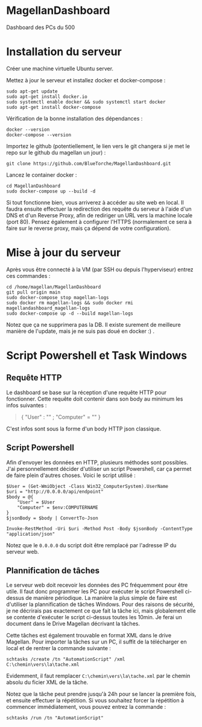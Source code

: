 # MagellanDashboard
Dashboard des PCs du 500

# Installation du serveur 
Créer une machine virtuelle Ubuntu server.

Mettez à jour le serveur et installez docker et docker-compose : 


```
sudo apt-get update
sudo apt-get install docker.io
sudo systemctl enable docker && sudo systemctl start docker
sudo apt-get install docker-compose
```

Vérification de la bonne installation des dépendances : 

```
docker --version
docker-compose --version
```

Importez le github (potentiellement, le lien vers le git changera si je met le repo sur le github du magellan un jour) : 


```
git clone https://github.com/BlueTorche/MagellanDashboard.git
```

Lancez le container docker : 

```
cd MagellanDashboard
sudo docker-compose up --build -d
```

Si tout fonctionne bien, vous arriverez à accéder au site web en local.
Il faudra ensuite effectuer la redirection des requête du serveur à l'aide d'un DNS et d'un Reverse Proxy, 
afin de rediriger un URL vers la machine locale (port 80). Pensez également à configurer l'HTTPS 
(normalement ce sera à faire sur le reverse proxy, mais ça dépend de votre configuration).  

# Mise à jour du serveur
Après vous être connecté à la VM (par SSH ou depuis l'hyperviseur) entrez ces commandes : 

```
cd /home/magellan/MagellanDashboard
git pull origin main 
sudo docker-compose stop magellan-logs
sudo docker rm magellan-logs && sudo docker rmi magellandashboard_magellan-logs 
sudo docker-compose up -d --build magellan-logs
```



Notez que ça ne supprimera pas la DB. 
Il existe surement de meilleure manière de l'update, mais je ne suis pas doué en docker :) .

# Script Powershell et Task Windows

## Requête HTTP 

Le dashboard se base sur la réception d'une requête HTTP pour fonctionner. 
Cette requête doit contenir dans son body au minimum les infos suivantes : 

> { "User" : "" ; "Computer" = "" }

C'est infos sont sous la forme d'un body HTTP json classique. 

## Script Powershell 

Afin d'envoyer les données en HTTP, plusieurs méthodes sont possibles.
J'ai personnellement décider d'utiliser un script Powershell, car ça permet de faire plein d'autres choses.
Voici le script utilisé :

```
$User = (Get-WmiObject -Class Win32_ComputerSystem).UserName
$uri = "http://0.0.0.0/api/endpoint"
$body = @{
    "User" = $User
    "Computer" = $env:COMPUTERNAME
}
$jsonBody = $body | ConvertTo-Json

Invoke-RestMethod -Uri $uri -Method Post -Body $jsonBody -ContentType "application/json"
```

Notez que le `0.0.0.0` du script doit être remplacé par l'adresse IP du serveur web. 

## Plannification de tâches 

Le serveur web doit recevoir les données des PC fréquemment pour être utile.
Il faut donc programmer les PC pour exécuter le script Powershell ci-dessus de manière périodique.
La manière la plus simple de faire est d'utiliser la plannification de tâches Windows. 
Pour des raisons de sécurité, je ne décrirais pas exactement ce que fait la tâche ici, 
mais globalement elle se contente d'exécuter le script ci-dessus toutes les 10min. 
Je ferai un document dans le Drive Magellan décrivant la tâches.

Cette tâches est également trouvable en format XML dans le drive Magellan. 
Pour importer la tâches sur un PC, il suffit de la télécharger en local et de rentrer la commande suivante : 

```
schtasks /create /tn "AutomationScript" /xml C:\chemin\vers\la\tache.xml
```

Evidemment, il faut remplacer `C:\chemin\vers\la\tache.xml` par le chemin absolu du ficier XML de la tâche.

Notez que la tâche peut prendre jusqu'à 24h pour se lancer la première fois, et ensuite effectuer la répétition. 
Si vous souhaitez forcer la répétition à commencer immédiatement, vous pouvez entrez la commande : 

```
schtasks /run /tn "AutomationScript"
```
